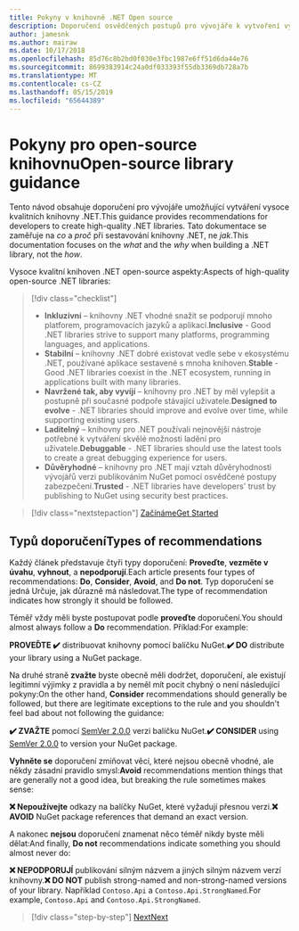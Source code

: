 ```yaml
---
title: Pokyny v knihovně .NET Open source
description: Doporučení osvědčených postupů pro vývojáře k vytvoření vysoce kvalitní knihovny .NET.
author: jamesnk
ms.author: mairaw
ms.date: 10/17/2018
ms.openlocfilehash: 85d76c8b2bd0f030e3fbc1987e6ff51d6da44e76
ms.sourcegitcommit: 8699383914c24a0df033393f55db3369db728a7b
ms.translationtype: MT
ms.contentlocale: cs-CZ
ms.lasthandoff: 05/15/2019
ms.locfileid: "65644389"
---
```

# <a name="open-source-library-guidance"></a><span data-ttu-id="345b7-103">Pokyny pro open-source knihovnu</span><span class="sxs-lookup"><span data-stu-id="345b7-103">Open-source library guidance</span></span>

<span data-ttu-id="345b7-104">Tento návod obsahuje doporučení pro vývojáře umožňující vytváření vysoce kvalitních knihovny .NET.</span><span class="sxs-lookup"><span data-stu-id="345b7-104">This guidance provides recommendations for developers to create high-quality .NET libraries.</span></span> <span data-ttu-id="345b7-105">Tato dokumentace se zaměřuje na *co* a *proč* při sestavování knihovny .NET, ne *jak*.</span><span class="sxs-lookup"><span data-stu-id="345b7-105">This documentation focuses on the *what* and the *why* when building a .NET library, not the *how*.</span></span>

<span data-ttu-id="345b7-106">Vysoce kvalitní knihoven .NET open-source aspekty:</span><span class="sxs-lookup"><span data-stu-id="345b7-106">Aspects of high-quality open-source .NET libraries:</span></span>

> [!div class="checklist"]
> * <span data-ttu-id="345b7-107">**Inkluzivní** – knihovny .NET vhodné snažit se podporují mnoho platforem, programovacích jazyků a aplikací.</span><span class="sxs-lookup"><span data-stu-id="345b7-107">**Inclusive** - Good .NET libraries strive to support many platforms, programming languages, and applications.</span></span>
> * <span data-ttu-id="345b7-108">**Stabilní** – knihovny .NET dobré existovat vedle sebe v ekosystému .NET, používané aplikace sestavené s mnoha knihoven.</span><span class="sxs-lookup"><span data-stu-id="345b7-108">**Stable** - Good .NET libraries coexist in the .NET ecosystem, running in applications built with many libraries.</span></span>
> * <span data-ttu-id="345b7-109">**Navržené tak, aby vyvíjí** – knihovny pro .NET by měl vylepšit a postupně při současné podpoře stávající uživatele.</span><span class="sxs-lookup"><span data-stu-id="345b7-109">**Designed to evolve** - .NET libraries should improve and evolve over time, while supporting existing users.</span></span>
> * <span data-ttu-id="345b7-110">**Laditelný** – knihovny pro .NET používali nejnovější nástroje potřebné k vytváření skvělé možnosti ladění pro uživatele.</span><span class="sxs-lookup"><span data-stu-id="345b7-110">**Debuggable** - .NET libraries should use the latest tools to create a great debugging experience for users.</span></span>
> * <span data-ttu-id="345b7-111">**Důvěryhodné** – knihovny pro .NET mají vztah důvěryhodnosti vývojářů verzi publikováním NuGet pomocí osvědčené postupy zabezpečení.</span><span class="sxs-lookup"><span data-stu-id="345b7-111">**Trusted** - .NET libraries have developers' trust by publishing to NuGet using security best practices.</span></span>

> [!div class="nextstepaction"]
> [<span data-ttu-id="345b7-112">Začínáme</span><span class="sxs-lookup"><span data-stu-id="345b7-112">Get Started</span></span>](./get-started.md)

## <a name="types-of-recommendations"></a><span data-ttu-id="345b7-113">Typů doporučení</span><span class="sxs-lookup"><span data-stu-id="345b7-113">Types of recommendations</span></span>

<span data-ttu-id="345b7-114">Každý článek představuje čtyři typy doporučení: **Proveďte**, **vezměte v úvahu**, **vyhnout**, a **nepodporují**.</span><span class="sxs-lookup"><span data-stu-id="345b7-114">Each article presents four types of recommendations: **Do**, **Consider**, **Avoid**, and **Do not**.</span></span> <span data-ttu-id="345b7-115">Typ doporučení se jedná Určuje, jak důrazně má následovat.</span><span class="sxs-lookup"><span data-stu-id="345b7-115">The type of recommendation indicates how strongly it should be followed.</span></span>

<span data-ttu-id="345b7-116">Téměř vždy měli byste postupovat podle **proveďte** doporučení.</span><span class="sxs-lookup"><span data-stu-id="345b7-116">You should almost always follow a **Do** recommendation.</span></span> <span data-ttu-id="345b7-117">Příklad:</span><span class="sxs-lookup"><span data-stu-id="345b7-117">For example:</span></span>

<span data-ttu-id="345b7-118">**PROVEĎTE ✔️** distribuovat knihovny pomocí balíčku NuGet.</span><span class="sxs-lookup"><span data-stu-id="345b7-118">**✔️ DO** distribute your library using a NuGet package.</span></span>

<span data-ttu-id="345b7-119">Na druhé straně **zvažte** byste obecně měli dodržet, doporučení, ale existují legitimní výjimky z pravidla a by neměl mít pocit chybný o není následující pokyny:</span><span class="sxs-lookup"><span data-stu-id="345b7-119">On the other hand, **Consider** recommendations should generally be followed, but there are legitimate exceptions to the rule and you shouldn't feel bad about not following the guidance:</span></span>

<span data-ttu-id="345b7-120">**✔️ ZVAŽTE** pomocí [SemVer 2.0.0](https://semver.org/) verzi balíčku NuGet.</span><span class="sxs-lookup"><span data-stu-id="345b7-120">**✔️ CONSIDER** using [SemVer 2.0.0](https://semver.org/) to version your NuGet package.</span></span>

<span data-ttu-id="345b7-121">**Vyhněte se** doporučení zmiňovat věcí, které nejsou obecně vhodné, ale někdy zásadní pravidlo smysl:</span><span class="sxs-lookup"><span data-stu-id="345b7-121">**Avoid** recommendations mention things that are generally not a good idea, but breaking the rule sometimes makes sense:</span></span>

<span data-ttu-id="345b7-122">**❌ Nepoužívejte** odkazy na balíčky NuGet, které vyžadují přesnou verzi.</span><span class="sxs-lookup"><span data-stu-id="345b7-122">**❌ AVOID** NuGet package references that demand an exact version.</span></span>

<span data-ttu-id="345b7-123">A nakonec **nejsou** doporučení znamenat něco téměř nikdy byste měli dělat:</span><span class="sxs-lookup"><span data-stu-id="345b7-123">And finally, **Do not** recommendations indicate something you should almost never do:</span></span>

<span data-ttu-id="345b7-124">**❌ NEPODPORUJÍ** publikování silným názvem a jiných silným názvem verzí knihovny.</span><span class="sxs-lookup"><span data-stu-id="345b7-124">**❌ DO NOT** publish strong-named and non-strong-named versions of your library.</span></span> <span data-ttu-id="345b7-125">Například `Contoso.Api` a `Contoso.Api.StrongNamed`.</span><span class="sxs-lookup"><span data-stu-id="345b7-125">For example, `Contoso.Api` and `Contoso.Api.StrongNamed`.</span></span>

>[!div class="step-by-step"]
>[<span data-ttu-id="345b7-126">Next</span><span class="sxs-lookup"><span data-stu-id="345b7-126">Next</span></span>](get-started.md)
